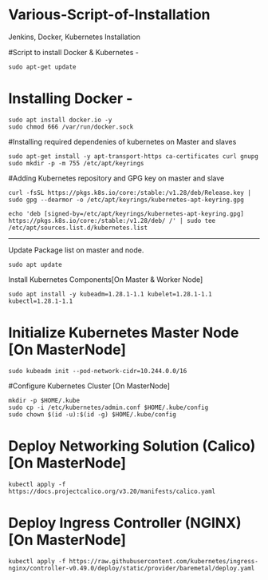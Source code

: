 # Various-Script-of-Installation
Jenkins, Docker, Kubernetes Installation




#Script to install Docker  & Kubernetes -

```
sudo apt-get update
```

# Installing Docker - 
```
sudo apt install docker.io -y
sudo chmod 666 /var/run/docker.sock
```

#Installing required dependenies of kubernetes on Master and slaves
```
sudo apt-get install -y apt-transport-https ca-certificates curl gnupg
sudo mkdir -p -m 755 /etc/apt/keyrings
```
#Adding Kubernetes repository and GPG key on master and slave
```
curl -fsSL https://pkgs.k8s.io/core:/stable:/v1.28/deb/Release.key | sudo gpg --dearmor -o /etc/apt/keyrings/kubernetes-apt-keyring.gpg
```

```
echo 'deb [signed-by=/etc/apt/keyrings/kubernetes-apt-keyring.gpg] https://pkgs.k8s.io/core:/stable:/v1.28/deb/ /' | sudo tee /etc/apt/sources.list.d/kubernetes.list
```
*****************************************************************************

Update Package list on master and node. 

```
sudo apt update
```

Install Kubernetes Components[On Master & Worker Node]

```
sudo apt install -y kubeadm=1.28.1-1.1 kubelet=1.28.1-1.1 kubectl=1.28.1-1.1
```

# Initialize Kubernetes Master Node [On MasterNode]

```
sudo kubeadm init --pod-network-cidr=10.244.0.0/16

```

#Configure Kubernetes Cluster [On MasterNode]

```
mkdir -p $HOME/.kube
sudo cp -i /etc/kubernetes/admin.conf $HOME/.kube/config
sudo chown $(id -u):$(id -g) $HOME/.kube/config

```

# Deploy Networking Solution (Calico) [On MasterNode]
```
kubectl apply -f https://docs.projectcalico.org/v3.20/manifests/calico.yaml
```

# Deploy Ingress Controller (NGINX) [On MasterNode]
```
kubectl apply -f https://raw.githubusercontent.com/kubernetes/ingress-nginx/controller-v0.49.0/deploy/static/provider/baremetal/deploy.yaml

```


